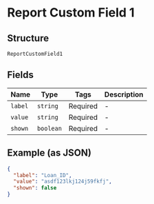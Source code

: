 
# Report Custom Field 1

## Structure

`ReportCustomField1`

## Fields

| Name | Type | Tags | Description |
|  --- | --- | --- | --- |
| `label` | `string` | Required | - |
| `value` | `string` | Required | - |
| `shown` | `boolean` | Required | - |

## Example (as JSON)

```json
{
  "label": "Loan_ID",
  "value": "asdf123lkj124j59fkfj",
  "shown": false
}
```

